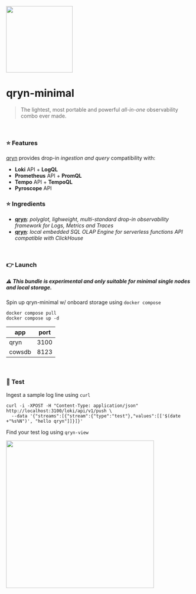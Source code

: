 <img src="https://user-images.githubusercontent.com/1423657/218816262-e0e8d7ad-44d0-4a7d-9497-0d383ed78b83.png" width=180>

# qryn-minimal

> The lightest, most portable and powerful _all-in-one_ observability combo ever made.

<br>

### ⭐ Features
[qryn](https://qryn.dev) provides drop-in _ingestion and query_ compatibility with:
- **Loki** API + **LogQL**
- **Prometheus** API + **PromQL**
- **Tempo** API + **TempoQL**
- **Pyroscope** API

### ⭐ Ingredients
- **[qryn](https://github.com/metrico/qryn)**: _polyglot, lighweight, multi-standard drop-in observability framework for Logs, Metrics and Traces_
- **[qryn](https://github.com/cowsdb/cowsdb)**: _local embedded SQL OLAP Engine for serverless functions API compatible with ClickHouse_


<br>

### 👉 Launch

##### ⚠️ This bundle is experimental and only suitable for minimal single nodes and local storage.

Spin up qryn-minimal w/ onboard storage using `docker compose`
```
docker compose pull
docker compose up -d
```

| app | port |
|---|---|
| qryn | 3100 |
| cowsdb | 8123 |

<br>

### 🔎 Test
Ingest a sample log line using `curl`
```
curl -i -XPOST -H "Content-Type: application/json" http://localhost:3100/loki/api/v1/push \
  --data '{"streams":[{"stream":{"type":"test"},"values":[['$(date +"%s%N")', "hello qryn"]]}]}'
```

Find your test log using `qryn-view`

<img src="https://github.com/metrico/qryn-minimal/assets/1423657/d05e0442-08de-486c-85de-e3d69b87716c" width=400 >
